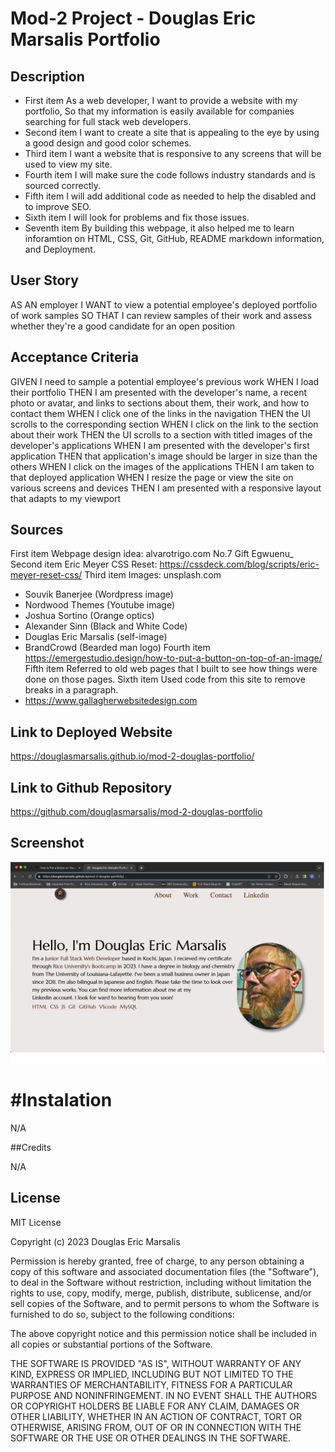 # Mod-2 Project - Douglas Eric Marsalis Portfolio

## Description

- First item As a web developer, I want to provide a website with my portfolio, So that my information is easily available for companies searching for full stack web developers.
- Second item I want to create a site that is appealing to the eye by using a good design and good color schemes.
- Third item I want a website that is responsive to any screens that will be used to view my site.
- Fourth item I will make sure the code follows industry standards and is sourced correctly.
- Fifth item I will add additional code as needed to help the disabled and to improve SEO.
- Sixth item I will look for problems and fix those issues.
- Seventh item By building this webpage, it also helped me to learn inforamtion on HTML, CSS, Git, GitHub, README markdown information, and Deployment.

## User Story

AS AN employer
I WANT to view a potential employee's deployed portfolio of work samples
SO THAT I can review samples of their work and assess whether they're a good candidate for an open position

## Acceptance Criteria

GIVEN I need to sample a potential employee's previous work
WHEN I load their portfolio
THEN I am presented with the developer's name, a recent photo or avatar, and links to sections about them, their work, and how to contact them
WHEN I click one of the links in the navigation
THEN the UI scrolls to the corresponding section
WHEN I click on the link to the section about their work
THEN the UI scrolls to a section with titled images of the developer's applications
WHEN I am presented with the developer's first application
THEN that application's image should be larger in size than the others
WHEN I click on the images of the applications
THEN I am taken to that deployed application
WHEN I resize the page or view the site on various screens and devices
THEN I am presented with a responsive layout that adapts to my viewport

## Sources

First item Webpage design idea: alvarotrigo.com No.7 Gift Egwuenu\_
Second item Eric Meyer CSS Reset:
https://cssdeck.com/blog/scripts/eric-meyer-reset-css/
Third item Images: unsplash.com
- Souvik Banerjee (Wordpress image)
- Nordwood Themes (Youtube image)
- Joshua Sortino (Orange optics)
- Alexander Sinn (Black and White Code)
- Douglas Eric Marsalis (self-image)
- BrandCrowd (Bearded man logo)
Fourth item https://emergestudio.design/how-to-put-a-button-on-top-of-an-image/ 
Fifth item Referred to old web pages that I built to see how things were done on those pages.
Sixth item Used code from this site to remove breaks in a paragraph.
- https://www.gallagherwebsitedesign.com 

## Link to Deployed Website
https://douglasmarsalis.github.io/mod-2-douglas-portfolio/ 
## Link to Github Repository
https://github.com/douglasmarsalis/mod-2-douglas-portfolio 
## Screenshot

![Screen shot of my webpage](assets/images/Screenshot_mod-2-Douglas-portfolio.png)

# #Instalation

N/A

##Credits

N/A

## License

MIT License

Copyright (c) 2023 Douglas Eric Marsalis

Permission is hereby granted, free of charge, to any person obtaining a copy of this software and associated documentation files (the "Software"), to deal in the Software without restriction, including without limitation the rights to use, copy, modify, merge, publish, distribute, sublicense, and/or sell copies of the Software, and to permit persons to whom the Software is furnished to do so, subject to the following conditions:

The above copyright notice and this permission notice shall be included in all copies or substantial portions of the Software.

THE SOFTWARE IS PROVIDED "AS IS", WITHOUT WARRANTY OF ANY KIND, EXPRESS OR IMPLIED, INCLUDING BUT NOT LIMITED TO THE WARRANTIES OF MERCHANTABILITY, FITNESS FOR A PARTICULAR PURPOSE AND NONINFRINGEMENT. IN NO EVENT SHALL THE AUTHORS OR COPYRIGHT HOLDERS BE LIABLE FOR ANY CLAIM, DAMAGES OR OTHER LIABILITY, WHETHER IN AN ACTION OF CONTRACT, TORT OR OTHERWISE, ARISING FROM, OUT OF OR IN CONNECTION WITH THE SOFTWARE OR THE USE OR OTHER DEALINGS IN THE SOFTWARE.
